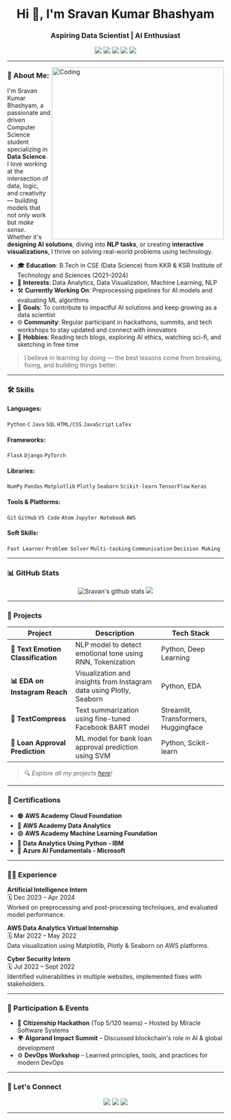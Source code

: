 <!-- Profile Header -->
<h1 align="center">Hi 👋, I'm Sravan Kumar Bhashyam</h1>
<h3 align="center">Aspiring Data Scientist | AI Enthusiast </h3>

<p align="center">
  <a href="mailto:sbhashyam970@gmail.com"><img src="https://img.shields.io/badge/email-%23D14836.svg?&style=for-the-badge&logo=gmail&logoColor=white" /></a>
  <a href="https://www.linkedin.com/in/sravan-bhashyam" target="_blank"><img src="https://img.shields.io/badge/linkedin-%230077B5.svg?&style=for-the-badge&logo=linkedin&logoColor=white" /></a>
  <a href="https://github.com/Bhashyam39" target="_blank"><img src="https://img.shields.io/badge/github-%23121011.svg?&style=for-the-badge&logo=github&logoColor=white" /></a>
  <a href="https://drive.google.com/file/d/1yel25wSuiPwQivnGoKSfajzXMj1G0voT/view?usp=drive_link" target="_blank"><img src="https://img.shields.io/badge/Resume-%2300C853.svg?&style=for-the-badge&logo=adobeacrobatreader&logoColor=white" /></a>
  <a href="https://data-portfolio-theta.vercel.app/" target="_blank"><img src="https://img.shields.io/badge/Portfolio-6A1B9A?style=for-the-badge&logo=google-chrome&logoColor=white" /></a>
</p>


---

<img align="right" alt="Coding" width="400" src="https://cdn.dribbble.com/users/1162077/screenshots/3848914/programmer.gif" />

### 💫 About Me:

I'm Sravan Kumar Bhashyam, a passionate and driven Computer Science student specializing in **Data Science**. I love working at the intersection of data, logic, and creativity — building models that not only work but *make sense*. Whether it's **designing AI solutions**, diving into **NLP tasks**, or creating **interactive visualizations**, I thrive on solving real-world problems using technology.

- 🎓 **Education**: B.Tech in CSE (Data Science) from KKR & KSR Institute of Technology and Sciences (2021–2024)
- 🧠 **Interests**: Data Analytics, Data Visualization, Machine Learning, NLP
- 🛠️ **Currently Working On**: Preprocessing pipelines for AI models and evaluating ML algorithms
- 📌 **Goals**: To contribute to impactful AI solutions and keep growing as a data scientist
- 🌐 **Community**: Regular participant in hackathons, summits, and tech workshops to stay updated and connect with innovators
- 🧩 **Hobbies**: Reading tech blogs, exploring AI ethics, watching sci-fi, and sketching in free time

> I believe in learning by doing — the best lessons come from breaking, fixing, and building things better.


---

### 🛠️ Skills

#### Languages:
`Python` `C` `Java` `SQL` `HTML/CSS` `JavaScript` `LaTex`

#### Frameworks:
`Flask` `Django` `PyTorch`

#### Libraries:
`NumPy` `Pandas` `Matplotlib` `Plotly` `Seaborn` `Scikit-learn` `TensorFlow` `Keras`

#### Tools & Platforms:
`Git` `GitHub` `VS Code` `Atom` `Jupyter Notebook` `AWS`

#### Soft Skills:
`Fast Learner` `Problem Solver` `Multi-tasking` `Communication` `Decision Making`

---

### 📊 GitHub Stats
<p align="center">
  <img src="https://github-readme-stats.vercel.app/api?username=Bhashyam39&show_icons=true&theme=radical" alt="Sravan's github stats" />
  <img src="https://github-readme-stats.vercel.app/api/top-langs/?username=Bhashyam39&layout=compact&theme=radical" />
</p>

---

### 🚀 Projects

| Project | Description | Tech Stack |
|--------|-------------|------------|
| **🧠 Text Emotion Classification** | NLP model to detect emotional tone using RNN, Tokenization | Python, Deep Learning |
| **📊 EDA on Instagram Reach** | Visualization and insights from Instagram data using Plotly, Seaborn | Python, EDA |
| **📝 TextCompress** | Text summarization using fine-tuned Facebook BART model | Streamlit, Transformers, Huggingface |
| **🏦 Loan Approval Prediction** | ML model for bank loan approval prediction using SVM | Python, Scikit-learn |

> 🔍 _Explore all my projects [here](https://github.com/Bhashyam39?tab=repositories)!_

---

### 📜 Certifications

- 🟠 **AWS Academy Cloud Foundation**
- 🔵 **AWS Academy Data Analytics**
- 🟣 **AWS Academy Machine Learning Foundation**
- 🧪 **Data Analytics Using Python - IBM**
- 🧠 **Azure AI Fundamentals - Microsoft**

---

### 👨‍💼 Experience

**Artificial Intelligence Intern**  
🗓️ Dec 2023 – Apr 2024  
Worked on preprocessing and post-processing techniques, and evaluated model performance.

**AWS Data Analytics Virtual Internship**  
🗓️ Mar 2022 – May 2022  
Data visualization using Matplotlib, Plotly & Seaborn on AWS platforms.

**Cyber Security Intern**  
🗓️ Jul 2022 – Sept 2022  
Identified vulnerabilities in multiple websites, implemented fixes with stakeholders.

---

### 🏅 Participation & Events

- 🧠 **Citizenship Hackathon** (Top 5/120 teams) – Hosted by Miracle Software Systems
- 🌍 **Algorand Impact Summit** – Discussed blockchain's role in AI & global development
- ⚙️ **DevOps Workshop** – Learned principles, tools, and practices for modern DevOps

---

### 🧭 Let's Connect

<p align="center">
  <a href="mailto:sbhashyam970@gmail.com"><img src="https://img.shields.io/badge/Email-D14836?style=for-the-badge&logo=gmail&logoColor=white" /></a>
  <a href="https://www.linkedin.com/in/sravan-bhashyam" target="_blank"><img src="https://img.shields.io/badge/LinkedIn-0077B5?style=for-the-badge&logo=linkedin&logoColor=white" /></a>
  <a href="https://github.com/Bhashyam39" target="_blank"><img src="https://img.shields.io/badge/GitHub-181717?style=for-the-badge&logo=github&logoColor=white" /></a>
  
</p>

---


